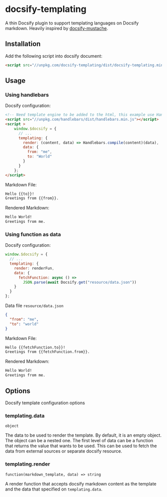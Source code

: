 # docsify-templating

A thin Docsify plugin to support templating languages on Docsify markdown.
Heavily inspired by [docsify-mustache](https://github.com/docsify-mustache/docsify-mustache.github.io).


## Installation

Add the following script into docsify document:
```html
<script src="//unpkg.com/docsify-templating/dist/docsify-templating.min.js"></script>
```


## Usage

### Using handlebars
Docsify configuration:
```html
<!-- Need template engine to be added to the html, this example use Handlebars -->
<script src="//unpkg.com/handlebars/dist/handlebars.min.js"></script>
<script >
    window.$docsify = {
      // ...
      templating: {
        render: (content, data) => Handlebars.compile(content)(data),
        data: {
          from: "me",
          to: "World"
        }
      }
    };
</script>
```

Markdown File:
```md
Hello {{to}}!
Greetings from {{from}}.
```

Rendered Markdown:
```md
Hello World!
Greetings from me.
```

### Using function as data
Docsify configuration:
```js
window.$docsify = {
  // ...
  templating: {
    render: renderFun,
    data: {
      fetchFunction: async () =>
        JSON.parse(await Docsify.get("resource/data.json"))
    }
  }
};
```

Data file `resource/data.json`
```json
{
  "from": "me",
  "to": "world"
}
```

Markdown File:
```md
Hello {{fetchFunction.to}}!
Greetings from {{fetchFunction.from}}.
```

Rendered Markdown:
```md
Hello World!
Greetings from me.
```


## Options

Docsify template configuration options

### templating.data
```
object
```
The data to be used to render the template. By default, it is an empty object. The object can be a nested one. The first level of data can be a function that returns the value that wants to be used. This can be used to fetch the data from external sources or separate docsify resource.

### templating.render
```
function(markdown_template, data) => string
```
A render function that accepts docsify markdown content as the template and
the data that specified on `templating.data`.
